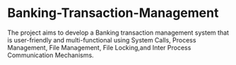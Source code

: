 # Banking-Transaction-Management
The project aims to develop a Banking transaction management system that is user-friendly and multi-functional using System Calls, Process Management, File Management, File Locking,and Inter Process Communication Mechanisms.
